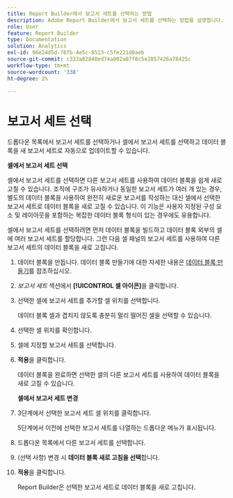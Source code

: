 ```yaml
---
title: Report Builder에서 보고서 세트를 선택하는 방법
description: Adobe Report Builder에서 보고서 세트를 선택하는 방법을 설명합니다.
role: User
feature: Report Builder
type: Documentation
solution: Analytics
exl-id: 96e24d5d-78fb-4e5c-8513-c5fe221d0aeb
source-git-commit: c333a82848ed74a002a07f8c5e2857426a78425c
workflow-type: tm+mt
source-wordcount: '338'
ht-degree: 2%

---
```


# 보고서 세트 선택

드롭다운 목록에서 보고서 세트를 선택하거나 셀에서 보고서 세트를 선택하고 데이터 블록을 새 보고서 세트로 자동으로 업데이트할 수 있습니다.

**셀에서 보고서 세트 선택**

셀에서 보고서 세트를 선택하면 다른 보고서 세트를 사용하여 데이터 블록을 쉽게 새로 고칠 수 있습니다. 조직에 구조가 유사하거나 동일한 보고서 세트가 여러 개 있는 경우, 별도의 데이터 블록을 사용하여 완전히 새로운 보고서를 작성하는 대신 셀에서 선택한 보고서 세트로 데이터 블록을 새로 고칠 수 있습니다. 이 기능은 사용자 지정된 구성 요소 및 레이아웃을 포함하는 복잡한 데이터 블록 형식이 있는 경우에도 유용합니다.

셀에서 보고서 세트를 선택하려면 먼저 데이터 블록을 빌드하고 데이터 블록 외부의 셀에 여러 보고서 세트를 할당합니다. 그런 다음 셀 패널의 보고서 세트를 사용하여 다른 보고서 세트의 데이터 블록을 새로 고칩니다.

1. 데이터 블록을 만듭니다.
데이터 블록 만들기에 대한 자세한 내용은 [데이터 블록 만들기](/help/analyze/report-builder/create-a-data-block.md)를 참조하십시오.

1. *보고서 세트* 섹션에서 **[!UICONTROL 셀 아이콘]**&#x200B;을 클릭합니다.

1. 선택한 셀에 보고서 세트를 추가할 셀 위치를 선택합니다.

   데이터 블록 셀과 겹치지 않도록 충분히 멀리 떨어진 셀을 선택할 수 있습니다.

1. 선택한 셀 위치를 확인합니다.

1. 셀에 지정할 보고서 세트를 선택합니다.

1. **적용**&#x200B;을 클릭합니다.

   데이터 블록을 완료하면 선택한 셀의 다른 보고서 세트를 사용하여 데이터 블록을 새로 고칠 수 있습니다.

   **셀에서 보고서 세트 변경**

1. 3단계에서 선택한 보고서 세트 셀 위치를 클릭합니다.

   5단계에서 이전에 선택한 보고서 세트를 나열하는 드롭다운 메뉴가 표시됩니다.

1. 드롭다운 목록에서 다른 보고서 세트를 선택합니다.

1. (선택 사항) 변경 시 **데이터 블록 새로 고침을 선택**&#x200B;합니다.

1. **적용**&#x200B;을 클릭합니다.

   Report Builder은 선택한 보고서 세트로 데이터 블록을 새로 고칩니다.
